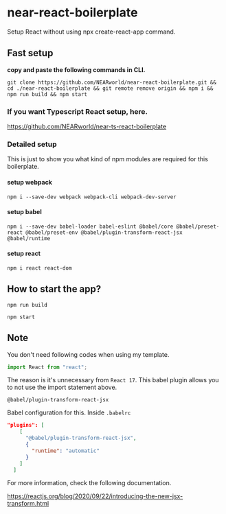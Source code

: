 # near-react-boilerplate

Setup React without using npx create-react-app command.

## Fast setup

**copy and paste the following commands in CLI.**

```
git clone https://github.com/NEARworld/near-react-boilerplate.git && cd ./near-react-boilerplate && git remote remove origin && npm i && npm run build && npm start
```

### If you want Typescript React setup, here.

https://github.com/NEARworld/near-ts-react-boilerplate

### Detailed setup

This is just to show you what kind of npm modules are required for this boilerplate.

#### setup webpack

```
npm i --save-dev webpack webpack-cli webpack-dev-server
```

#### setup babel

```
npm i --save-dev babel-loader babel-eslint @babel/core @babel/preset-react @babel/preset-env @babel/plugin-transform-react-jsx @babel/runtime
```

#### setup react

```
npm i react react-dom
```

## How to start the app?

```
npm run build
```

```
npm start
```

## Note

You don't need following codes when using my template.

```jsx
import React from "react";
```

The reason is it's unnecessary from `React 17`.
This babel plugin allows you to not use the import statement above.

```
@babel/plugin-transform-react-jsx
```

Babel configuration for this.
Inside `.babelrc`

```json
"plugins": [
    [
      "@babel/plugin-transform-react-jsx",
      {
        "runtime": "automatic"
      }
    ]
  ]
```

For more information, check the following documentation.

https://reactjs.org/blog/2020/09/22/introducing-the-new-jsx-transform.html
